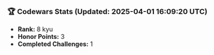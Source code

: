 ### 🏆 Codewars Stats (Updated: 2025-04-01 16:09:20 UTC)

- **Rank:** 8 kyu
- **Honor Points:** 3
- **Completed Challenges:** 1
